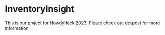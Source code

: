 # InventoryInsight
This is our project for HowdyHack 2023. Please check out devpost for more information
